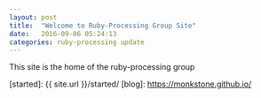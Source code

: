 ```yaml
---
layout: post
title:  "Welcome to Ruby-Processing Group Site"
date:   2016-09-06 05:24:13
categories: ruby-processing update
---
```


This site is the home of the ruby-processing group

[repo]: https://github.com/ruby-processing/JRubyArt
[issues]: https://github.com/ruby-processing/JRubyArt/issues
[wiki]: https://github.com/ruby-processing/JRubyArt/wiki
[nature]: https://github.com/ruby-processing/The-Nature-of-Code-for-JRubyArt
[examples]: https://github.com/ruby-processing/JRubyArt-examples
[started]: {{ site.url }}/started/
[blog]: https://monkstone.github.io/
